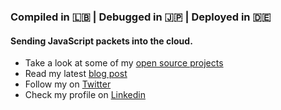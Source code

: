 ### Compiled in 🇱🇧 | Debugged in 🇯🇵 | Deployed in 🇩🇪

#### Sending JavaScript packets into the cloud.

- Take a look at some of my [open source projects](https://dev.maroun-baydoun.com/)
- Read my latest [blog post](https://maroun-baydoun.com/blog/)
- Follow my on [Twitter](https://twitter.com/maroun_baydoun)
- Check my profile on [Linkedin](https://www.linkedin.com/in/marounbaydoun/)
